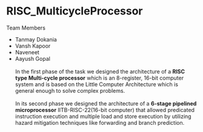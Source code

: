 # RISC_MulticycleProcessor
Team Members
* Tanmay Dokania
* Vansh Kapoor
* Naveneet
* Aayush Gopal\
  \
In the first phase of the task we designed the architecture of a **RISC type Multi-cycle processor** which is an 8-register, 16-bit computer system and is
based on the Little Computer Architecture which is general enough to solve complex problems.\
\
In its second phase we designed the architecture of a **6-stage pipelined microprocessor** IITB-RISC-22(16-bit computer)
that allowed predicated instruction execution and multiple load and store execution by utilizing 
hazard mitigation techniques like forwarding and branch prediction.

